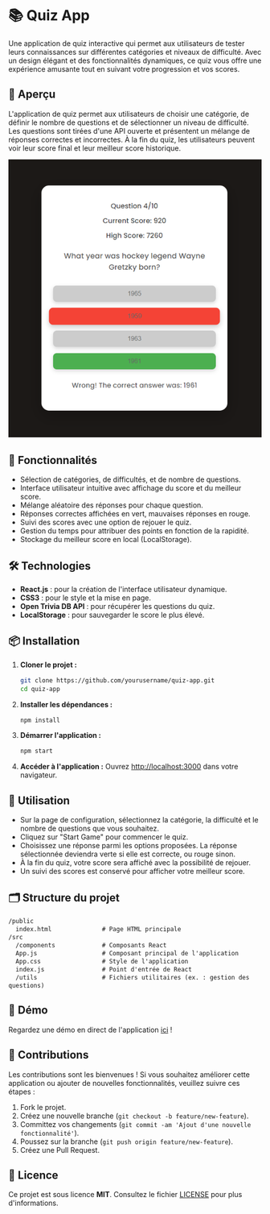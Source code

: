 # 📚 Quiz App

Une application de quiz interactive qui permet aux utilisateurs de tester leurs connaissances sur différentes catégories et niveaux de difficulté. Avec un design élégant et des fonctionnalités dynamiques, ce quiz vous offre une expérience amusante tout en suivant votre progression et vos scores.

## 🎨 Aperçu

L'application de quiz permet aux utilisateurs de choisir une catégorie, de définir le nombre de questions et de sélectionner un niveau de difficulté. Les questions sont tirées d'une API ouverte et présentent un mélange de réponses correctes et incorrectes. À la fin du quiz, les utilisateurs peuvent voir leur score final et leur meilleur score historique.

![Quiz App Screenshot](https://github.com/bounyamine/quizz/blob/main/public/screenshots/screen1.png)

## 🚀 Fonctionnalités

- Sélection de catégories, de difficultés, et de nombre de questions.
- Interface utilisateur intuitive avec affichage du score et du meilleur score.
- Mélange aléatoire des réponses pour chaque question.
- Réponses correctes affichées en vert, mauvaises réponses en rouge.
- Suivi des scores avec une option de rejouer le quiz.
- Gestion du temps pour attribuer des points en fonction de la rapidité.
- Stockage du meilleur score en local (LocalStorage).

## 🛠️ Technologies

- **React.js** : pour la création de l'interface utilisateur dynamique.
- **CSS3** : pour le style et la mise en page.
- **Open Trivia DB API** : pour récupérer les questions du quiz.
- **LocalStorage** : pour sauvegarder le score le plus élevé.

## 📦 Installation

1. **Cloner le projet :**

   ```bash
   git clone https://github.com/yourusername/quiz-app.git
   cd quiz-app
   ```

2. **Installer les dépendances :**

   ```bash
   npm install
   ```

3. **Démarrer l'application :**

   ```bash
   npm start
   ```

4. **Accéder à l'application :**
   Ouvrez [http://localhost:3000](http://localhost:3000) dans votre navigateur.

## 📖 Utilisation

- Sur la page de configuration, sélectionnez la catégorie, la difficulté et le nombre de questions que vous souhaitez.
- Cliquez sur "Start Game" pour commencer le quiz.
- Choisissez une réponse parmi les options proposées. La réponse sélectionnée deviendra verte si elle est correcte, ou rouge sinon.
- À la fin du quiz, votre score sera affiché avec la possibilité de rejouer.
- Un suivi des scores est conservé pour afficher votre meilleur score.

## 🗂 Structure du projet

```
/public
  index.html              # Page HTML principale
/src
  /components             # Composants React
  App.js                  # Composant principal de l'application
  App.css                 # Style de l'application
  index.js                # Point d'entrée de React
  /utils                  # Fichiers utilitaires (ex. : gestion des questions)
```

## 🎥 Démo

Regardez une démo en direct de l'application [ici](https://your-demo-url.com) !

## 🤝 Contributions

Les contributions sont les bienvenues ! Si vous souhaitez améliorer cette application ou ajouter de nouvelles fonctionnalités, veuillez suivre ces étapes :

1. Fork le projet.
2. Créez une nouvelle branche (`git checkout -b feature/new-feature`).
3. Committez vos changements (`git commit -am 'Ajout d'une nouvelle fonctionnalité'`).
4. Poussez sur la branche (`git push origin feature/new-feature`).
5. Créez une Pull Request.

## 📄 Licence

Ce projet est sous licence **MIT**. Consultez le fichier [LICENSE](./LICENSE) pour plus d'informations.
